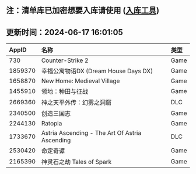 ## 注：清单库已加密想要入库请使用 ([入库工具](https://github.com/BlankTMing/ManifestAutoUpdate/releases))

## 更新时间：2024-06-17 16:01:05
| AppID | 名称 | 类型  |
| :-------------------- | :----------------------------- | :----------- |
| 730 | Counter-Strike 2| Game |
| 1859370 | 幸福公寓物语DX (Dream House Days DX)| Game |
| 1658870 | New Home: Medieval Village| Game |
| 1455910 | 领地：种田与征战| Game |
| 2669360 | 神之天平外传：幻雾之洞窟| DLC |
| 2340500 |  创造三国志| Game |
| 2244130 | Ratopia| Game |
| 1733670 | Astria Ascending - The Art Of Astria Ascending| DLC |
| 2530420 | 命定奇谭| Game |
| 2165390 | 神灵石之劫 Tales of Spark| Game |
